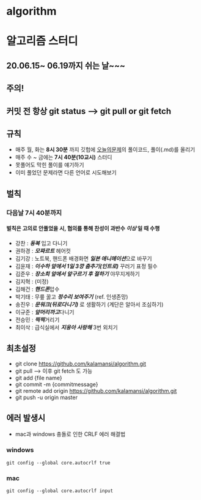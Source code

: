 # algorithm

# 알고리즘 스터디

## 20.06.15~ 06.19까지 쉬는 날~~~

## 주의! 
## 커밋 전 항상 **git status** --> **git pull** or **git fetch**

## 규칙
- 매주 월, 화는 **8시 30분** 까지 깃헙에 [오늘의문제](https://github.com/kaIamansi/algorithm/blob/master/%EC%95%8C%EA%B3%A0%EB%A6%AC%EC%A6%98/TodaysAlgorithm.md)의 풀이코드, 풀이(.md)를 올리기 
- 매주 수 ~ 금에는 **7시 40분(10교시)** 스터디
- 못풀어도 막힌 풀이를 얘기하기
- 이미 풀었던 문제라면 다른 언어로 시도해보기

## 벌칙
### 다음날 **7시 40분**까지 
#### 벌칙은 고의로 안풀었을 시, 협의를 통해 찬성이 과반수 *이상* 일 때 수행

- 강찬 : ***동복*** 입고 다니기
- 권하경 : ***모짜르트*** 헤어컷
- 김기강 : 노트북, 핸드폰 배경화면 ***일본 애니메이션***으로 바꾸기
- 김윤재 : ***이수하 앞에서 1일 3깡 춤추기(인트로)*** 꾸러기 표정 필수
- 김준우 : ***장소희 앞에서 앞구르기 후 절하기*** 야무지게하기
- 김지혁 : (미정)
- 김해건 : ***핸드폰***압수
- 박기태 : 무릎 꿇고 ***정수리 보여주기*** (ref. 인생존망)
- 송진우 : ***문워크(뒤로다니기)*** 로 생활하기 (계단은 알아서 조심하기)
- 이규준 : ***앞머리까고***다니기
- 전승민 : ***찍찍***거리기
- 최이삭 : 급식실에서 ***지웅아 사랑해*** 3번 외치기

## 최초설정 
- git clone https://github.com/kaIamansi/algorithm.git
- git pull --> 이후 git fetch 도 가능
- git add {file name}
- git commit -m {commitmessage}
- git remote add origin https://github.com/kaIamansi/algorithm.git
- git push -u origin master

## 에러 발생시
- mac과 windows 충돌로 인한 CRLF 에러 해결법
### windows 
```
git config --global core.autocrlf true
```
### mac
```
git config --global core.autocrlf input
```
